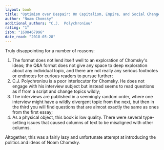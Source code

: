 ```yaml
---
layout: book
title: "Optimism over Despair: On Capitalism, Empire, and Social Change"
author: "Noam Chomsky"
additional_authors: "C.J.  Polychroniou"
rating: "1"
isbn: "1608467996"
date_read: "2018-05-28"
---
```


Truly disappointing for a number of reasons:

1. The format does not lend itself well to an exploration of Chomsky's ideas; the Q&A format does not give any space to deep exploration about any individual topic, and there are not really any serious footnotes or endnotes for curious readers to pursue further;
2.  C.J. Polychroniou is a poor interlocutor for Chomsky. He does not engage with his interview subject but instead seems to read questions as if from a script and change topics wildly;
3. The interviews are published in a seemingly random order, where one interview might have a wildly divergent topic from the next, but then in the third you will find questions that are almost exactly the same as ones from the first essay;
4. As a physical object, this book is low quality. There were several type-setting issues that caused columns of text to be misaligned with other columns.

Altogether, this was a fairly lazy and unfortunate attempt at introducing the politics and ideas of Noam Chomsky.
